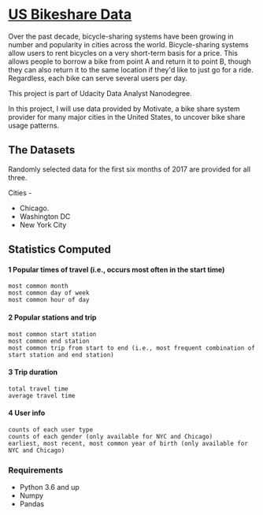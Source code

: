 # [US Bikeshare Data](https://www.motivateco.com) 


Over the past decade, bicycle-sharing systems have been growing in number and popularity in cities across the world. 
Bicycle-sharing systems allow users to rent bicycles on a very short-term basis for a price. 
This allows people to borrow a bike from point A and return it to point B, though they can also return it to the same location if they'd like to just go for a ride. 
Regardless, each bike can serve several users per day.

This project is part of Udacity Data Analyst Nanodegree.

In this project, I will use data provided by Motivate, a bike share system provider for many major cities in the United States, to uncover bike share usage patterns. 

## The Datasets

Randomly selected data for the first six months of 2017 are provided for all three.

Cities -
* Chicago.
* Washington DC
* New York City 


## Statistics Computed

#### 1 Popular times of travel (i.e., occurs most often in the start time)

    most common month
    most common day of week
    most common hour of day

#### 2 Popular stations and trip

    most common start station
    most common end station
    most common trip from start to end (i.e., most frequent combination of start station and end station)

#### 3 Trip duration

    total travel time
    average travel time

#### 4 User info

    counts of each user type
    counts of each gender (only available for NYC and Chicago)
    earliest, most recent, most common year of birth (only available for NYC and Chicago)


### Requirements

* Python 3.6 and up
* Numpy
* Pandas





